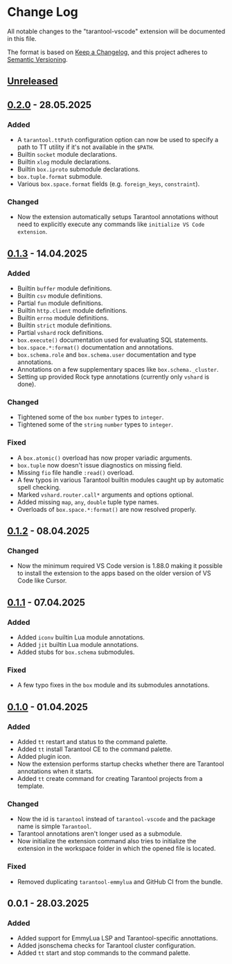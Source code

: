 # Change Log

All notable changes to the "tarantool-vscode" extension will be documented in
this file.

The format is based on [Keep a Changelog](https://keepachangelog.com/en/1.1.0/),
and this project adheres to [Semantic Versioning](https://semver.org/spec/v2.0.0.html).

## [Unreleased]

## [0.2.0] - 28.05.2025

### Added

- A `tarantool.ttPath` configuration option can now be used to specify a path to
  TT utility if it's not available in the `$PATH`.
- Builtin `socket` module declarations.
- Builtin `xlog` module declarations.
- Builtin `box.iproto` submodule declarations.
- `box.tuple.format` submodule.
- Various `box.space.format` fields (e.g. `foreign_keys`, `constraint`).

### Changed

- Now the extension automatically setups Tarantool annotations without need to
  explicitly execute any commands like `initialize VS Code extension`.

## [0.1.3] - 14.04.2025

### Added

- Builtin `buffer` module definitions.
- Builtin `csv` module definitions.
- Partial `fun` module definitions.
- Builtin `http.client` module definitions.
- Builtin `errno` module definitions.
- Builtin `strict` module definitions.
- Partial `vshard` rock definitions.
- `box.execute()` documentation used for evaluating SQL statements.
- `box.space.*:format()` documentation and annotations.
- `box.schema.role` and `box.schema.user` documentation and type annotations.
- Annotations on a few supplementary spaces like `box.schema._cluster`.
- Setting up provided Rock type annotations (currently only `vshard` is done).

### Changed

- Tightened some of the `box` `number` types to `integer`.
- Tightened some of the `string` `number` types to `integer`.

### Fixed

- A `box.atomic()` overload has now proper variadic arguments.
- `box.tuple` now doesn't issue diagnostics on missing field.
- Missing `fio` file handle `:read()` overload.
- A few typos in various Tarantool builtin modules caught up by automatic spell
  checking.
- Marked `vshard.router.call*` arguments and options optional.
- Added missing `map`, `any`, `double` tuple type names.
- Overloads of `box.space.*:format()` are now resolved properly.

## [0.1.2] - 08.04.2025

### Changed

- Now the minimum required VS Code version is 1.88.0 making it possible to
  install the extension to the apps based on the older version of VS Code like
  Cursor.

## [0.1.1] - 07.04.2025

### Added

- Added `iconv` builtin Lua module annotations.
- Added `jit` builtin Lua module annotations.
- Added stubs for `box.schema` submodules.

### Fixed

- A few typo fixes in the `box` module and its submodules annotations.

## [0.1.0] - 01.04.2025

### Added

- Added `tt` restart and status to the command palette.
- Added `tt` install Tarantool CE to the command palette.
- Added plugin icon.
- Now the extension performs startup checks whether there are Tarantool
  annotations when it starts.
- Added `tt` create command for creating Tarantool projects from a template.

### Changed

- Now the id is `tarantool` instead of `tarantool-vscode` and the package name
  is simple `Tarantool`.
- Tarantool annotations aren't longer used as a submodule.
- Now initialize the extension command also tries to initialize the extension
  in the workspace folder in which the opened file is located.

### Fixed

- Removed duplicating `tarantool-emmylua` and GitHub CI from the bundle.

## 0.0.1 - 28.03.2025

### Added

- Added support for EmmyLua LSP and Tarantool-specific annottations.
- Added jsonschema checks for Tarantool cluster configuration.
- Added `tt` start and stop commands to the command palette.

[unreleased]: https://github.com/tarantool/tarantool-vscode/compare/0.2.0...HEAD
[0.2.0]: https://github.com/tarantool/tarantool-vscode/compare/0.1.3...0.2.0
[0.1.3]: https://github.com/tarantool/tarantool-vscode/compare/0.1.2...0.1.3
[0.1.2]: https://github.com/tarantool/tarantool-vscode/compare/0.1.1...0.1.2
[0.1.1]: https://github.com/tarantool/tarantool-vscode/compare/0.1.0...0.1.1
[0.1.0]: https://github.com/tarantool/tarantool-vscode/releases/tag/0.1.0
